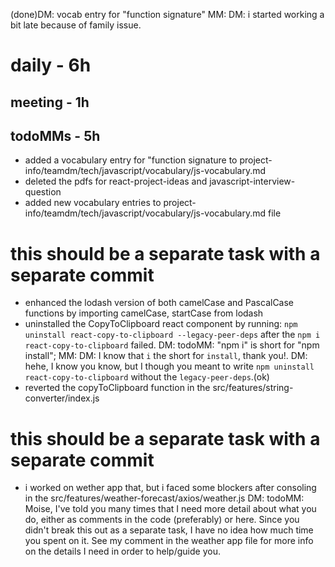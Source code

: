 (done)DM: vocab entry for "function signature"
MM: DM: i started working a bit late because of family issue.
# daily - 6h
## meeting - 1h 

## todoMMs - 5h
* added a vocabulary entry for "function signature to project-info/teamdm/tech/javascript/vocabulary/js-vocabulary.md
* deleted the pdfs for react-project-ideas and javascript-interview-question
* added new vocabulary entries to project-info/teamdm/tech/javascript/vocabulary/js-vocabulary.md file

# this should be a separate task with a separate commit
* enhanced the lodash version of both camelCase and PascalCase functions by importing camelCase, startCase  from lodash
* uninstalled the CopyToClipboard react component by running: `npm uninstall react-copy-to-clipboard --legacy-peer-deps` after the `npm i react-copy-to-clipboard` failed. DM: todoMM: "npm i" is short for "npm install"; MM: DM: I know that `i` the short for `install`, thank you!. DM: hehe, I know you know, but I though you meant to write `npm uninstall react-copy-to-clipboard` without the `legacy-peer-deps`.(ok)
* reverted the copyToClipboard function in the src/features/string-converter/index.js

# this should be a separate task with a separate commit
* i worked on wether app that, but i faced some blockers after consoling in the src/features/weather-forecast/axios/weather.js
DM: todoMM: Moise, I've told you many times that I need more detail about what you do, either as comments in the code (preferably) or here. Since you didn't break this out as a separate task, I have no idea how much time you spent on it. See my comment in the weather app file for more info on the details I need in order to help/guide you.


